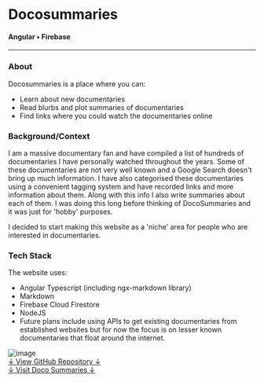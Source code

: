 # Docosummaries
#### Angular • Firebase

<hr>

### About

Docosummaries is a place where you can:
* Learn about new documentaries
* Read blurbs and plot summaries of documentaries
* Find links where you could watch the documentaries online

### Background/Context

I am a massive documentary fan and have compiled a list of hundreds of documentaries I have personally watched throughout the years. Some of these documentaries are not very well known and a Google Search doesn't bring up much information. I have also categorised these documentaries using a convenient tagging system and have recorded links and more information about them. Along with this info I also write summaries about each of them. I was doing this long before thinking of DocoSummaries and it was just for 'hobby' purposes.

I decided to start making this website as a 'niche' area for people who are interested in documentaries. 

### Tech Stack

The website uses:
* Angular Typescript (including ngx-markdown library)
* Markdown
* Firebase Cloud Firestore
* NodeJS
* Future plans include using APIs to get existing documentaries from established websites but for now the focus is on lesser known documentaries that float around the internet.

<!-- ----------- Image ----------- --> 
<div class="image-container">
	<img src="./assets/portfolio/images/docosummaries/1.jpg" loading="lazy" alt="image" class="image-75">
</div>
<!-- ----------------------------- -->

<div class="p-5 center">
    <div class="download">
        <a href="https://github.com/vondreii/docusummaries" class="button repo">↓ View GitHub Repository ↓</a>
    </div>
    <div class="download">
        <a href="https://docosummaries.com" class="button repo">↓ Visit Doco Summaries ↓</a>
    </div>
</div>